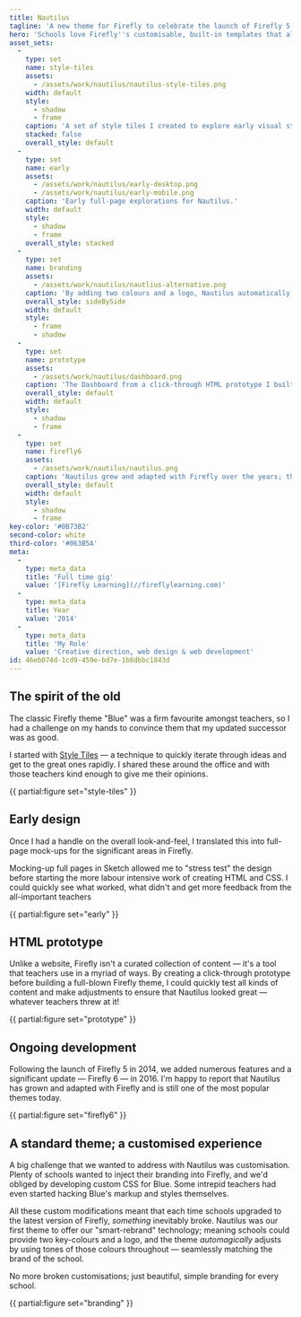 ```yaml
---
title: Nautilus
tagline: 'A new theme for Firefly to celebrate the launch of Firefly 5'
hero: 'Schools love Firefly''s customisable, built-in templates that allow them to express their personality. To accompany the release of Firefly 5, I designed and built a new theme to replace the much loved "Blue". We called it **Nautilus**.'
asset_sets:
  -
    type: set
    name: style-tiles
    assets:
      - /assets/work/nautilus/nautilus-style-tiles.png
    width: default
    style:
      - shadow
      - frame
    caption: 'A set of style tiles I created to explore early visual styles.'
    stacked: false
    overall_style: default
  -
    type: set
    name: early
    assets:
      - /assets/work/nautilus/early-desktop.png
      - /assets/work/nautilus/early-mobile.png
    caption: 'Early full-page explorations for Nautilus.'
    width: default
    style:
      - shadow
      - frame
    overall_style: stacked
  -
    type: set
    name: branding
    assets:
      - /assets/work/nautilus/nautlius-alternative.png
    caption: 'By adding two colours and a logo, Nautilus automatically adjusts to reflect the brand of individual schools.'
    overall_style: sideBySide
    width: default
    style:
      - frame
      - shadow
  -
    type: set
    name: prototype
    assets:
      - /assets/work/nautilus/dashboard.png
    caption: 'The Dashboard from a click-through HTML prototype I built so we could test and quickly make changes'
    overall_style: default
    width: default
    style:
      - shadow
      - frame
  -
    type: set
    name: firefly6
    assets:
      - /assets/work/nautilus/nautilus.png
    caption: 'Nautilus grew and adapted with Firefly over the years; this is from Firefly 6'
    overall_style: default
    width: default
    style:
      - shadow
      - frame
key-color: '#0B73B2'
second-color: white
third-color: '#063B5A'
meta:
  -
    type: meta_data
    title: 'Full time gig'
    value: '[Firefly Learning](//fireflylearning.com)'
  -
    type: meta_data
    title: Year
    value: '2014'
  -
    type: meta_data
    title: 'My Role'
    value: 'Creative direction, web design & web development'
id: 46eb074d-1cd9-459e-bd7e-1b8dbbc1843d
---
```

## The spirit of the old

The classic Firefly theme "Blue" was a firm favourite amongst teachers, so I had a challenge on my hands to convince them that my updated successor was as good.  

I started with [Style Tiles](//styletil.es) — a technique to quickly iterate through ideas and get to the great ones rapidly.  I shared these around the office and with those teachers kind enough to give me their opinions. 

{{ partial:figure set="style-tiles" }}

## Early design

Once I had a handle on the overall look-and-feel, I translated this into full-page mock-ups for the significant areas in Firefly.  

Mocking-up full pages in Sketch allowed me to "stress test" the design before starting the more labour intensive work of creating HTML and CSS. I could quickly see what worked, what didn't and get more feedback from the all-important teachers

{{ partial:figure set="early" }}

## HTML prototype

Unlike a website, Firefly isn't a curated collection of content — it's a tool that teachers use in a myriad of ways. By creating a click-through prototype before building a full-blown Firefly theme, I could quickly test all kinds of content and make adjustments to ensure that Nautilus looked great — whatever teachers threw at it! 

{{ partial:figure set="prototype" }}

## Ongoing development

Following the launch of Firefly 5 in 2014, we added numerous features and a significant update — Firefly 6 — in 2016. I'm happy to report that Nautilus has grown and adapted with Firefly and is still one of the most popular themes today. 

{{ partial:figure set="firefly6" }}

## A standard theme; a customised experience

A big challenge that we wanted to address with Nautilus was customisation. Plenty of schools wanted to inject their branding into Firefly, and we'd obliged by developing custom CSS for Blue. Some intrepid teachers had even started hacking Blue's markup and styles themselves. 

All these custom modifications meant that each time schools upgraded to the latest version of Firefly, *something* inevitably broke. Nautilus was our first theme to offer our "smart-rebrand" technology; meaning schools could provide two key-colours and a logo, and the theme _automagically_ adjusts by using tones of those colours throughout — seamlessly matching the brand of the school.

No more broken customisations; just beautiful, simple branding for every school.

{{ partial:figure set="branding" }}
